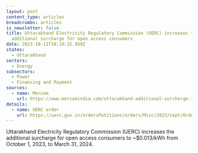 ```yaml
---
layout: post
content_type: articles
breadcrumbs: articles
is_newsletter: false
title: Uttarakhand Electricity Regulatory Commission (UERC) increases the
  additional surcharge for open access consumers
date: 2023-10-11T18:10:32.959Z
states:
  - Uttarakhand
sectors:
  - Energy
subsectors:
  - Power
  - Financing and Payment
sources:
  - name: Mercom
    url: https://www.mercomindia.com/uttarakhand-additional-surcharge-1-05
details:
  - name: UERC order
    url: https://uerc.gov.in/ordersPetitions/orders/Misc/2023/sept/Order_on_Additional_Surcharge_Oct%2023%20to%20March_24.pdf
---
```

Uttarakhand Electricity Regulatory Commission (UERC) increases the additional surcharge for open access consumers to ~$0.013/kWh from October 1, 2023, to March 31, 2024.

